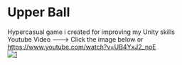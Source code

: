 # Upper Ball
Hypercasual game i created for improving my Unity skills
 <br />
Youtube Video ---> Click the image below or https://www.youtube.com/watch?v=UB4YxJ2_noE <br />
[![1](http://img.youtube.com/vi/UB4YxJ2_noE/0.jpg)](http://www.youtube.com/watch?v=UB4YxJ2_noE "1")
